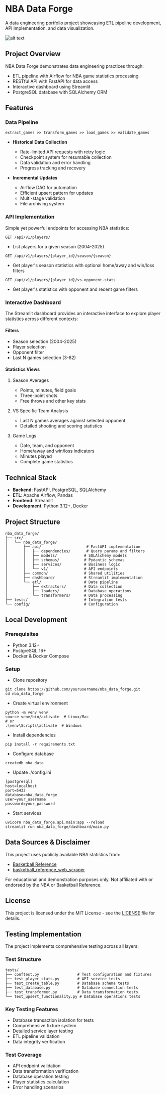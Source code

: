 # NBA Data Forge

A data engineering portfolio project showcasing ETL pipeline development, API implementation, and data visualization.

![alt text](screenshots/dashboard.png)

## Project Overview

NBA Data Forge demonstrates data engineering practices through:
- ETL pipeline with Airflow for NBA game statistics processing
- RESTful API with FastAPI for data access
- Interactive dashboard using Streamlit
- PostgreSQL database with SQLAlchemy ORM

## Features

### Data Pipeline
```
extract_games >> transform_games >> load_games >> validate_games
```

- **Historical Data Collection**
  - Rate-limited API requests with retry logic
  - Checkpoint system for resumable collection
  - Data validation and error handling
  - Progress tracking and recovery

- **Incremental Updates**
  - Airflow DAG for automation
  - Efficient upsert pattern for updates
  - Multi-stage validation
  - File archiving system

### API Implementation

Simple yet powerful endpoints for accessing NBA statistics:


`GET /api/v1/players/`
- List players for a given season (2004-2025)

`GET /api/v1/players/{player_id}/season/{season}`
- Get player's season statistics with optional home/away and win/loss filters

`GET /api/v1/players/{player_id}/vs-opponent-stats`
- Get player's statistics with opponent and recent game filters


### Interactive Dashboard

The Streamlit dashboard provides an interactive interface to explore player statistics across different contexts:

#### Filters
- Season selection (2004-2025)
- Player selection
- Opponent filter
- Last N games selection (3-82)

#### Statistics Views

1. Season Averages
    - Points, minutes, field goals
    - Three-point shots
    - Free throws and other key stats

2. VS Specific Team Analysis
    - Last N games averages against selected opponent
    - Detailed shooting and scoring statistics

3. Game Logs
    - Date, team, and opponent
    - Home/away and win/loss indicators
    - Minutes played
    - Complete game statistics

## Technical Stack

- **Backend**: FastAPI, PostgreSQL, SQLAlchemy
- **ETL**: Apache Airflow, Pandas
- **Frontend**: Streamlit
- **Development**: Python 3.12+, Docker

## Project Structure

```
nba_data_forge/
├── src/
│   └── nba_data_forge/
│       ├── api/                    # FastAPI implementation
│       │   ├── dependencies/       # Query params and filters
│       │   ├── models/            # SQLAlchemy models
│       │   ├── schemas/           # Pydantic schemas
│       │   ├── services/          # Business logic
│       │   └── v1/                # API endpoints
│       ├── common/                # Shared utilities
│       ├── dashboard/             # Streamlit implementation
│       └── etl/                   # Data pipeline
│           ├── extractors/        # Data collection
│           ├── loaders/           # Database operations
│           └── transformers/      # Data processing
├── tests/                         # Integration tests
└── config/                        # Configuration
```

## Local Development

### Prerequisites
- Python 3.12+
- PostgreSQL 16+
- Docker & Docker Compose

### Setup

- Clone repository
```
git clone https://github.com/yourusername/nba_data_forge.git
cd nba_data_forge
```

- Create virtual environment
```
python -m venv venv
source venv/bin/activate  # Linux/Mac
# or
.\venv\Scripts\activate  # Windows
```

- Install dependencies
```
pip install -r requirements.txt
```

- Configure database
```
createdb nba_data
```

- Update ./config.ini
```
[postgresql]
host=localhost
port=5432
database=nba_data_forge
user=your_username
password=your_password
```

- Start services
```
uvicorn nba_data_forge.api.main:app --reload
streamlit run nba_data_forge/dashboard/main.py
```


## Data Sources & Disclaimer

This project uses publicly available NBA statistics from:
- [Basketball Reference](https://www.basketball-reference.com/)
- [basketball_reference_web_scraper](https://jaebradley.github.io/basketball_reference_web_scraper/)

For educational and demonstration purposes only. Not affiliated with or endorsed by the NBA or Basketball Reference.

## License

This project is licensed under the MIT License - see the [LICENSE](LICENSE) file for details.

## Testing Implementation
The project implements comprehensive testing across all layers:
### Test Structure
```
tests/
├── conftest.py                 # Test configuration and fixtures
├── test_player_stats.py        # API service tests
├── test_create_table.py        # Database schema tests
├── test_database.py            # Database connection tests
├── test_transformer.py         # Data transformation tests
└── test_upsert_functionality.py # Database operations tests
```
### Key Testing Features
- Database transaction isolation for tests
- Comprehensive fixture system
- Detailed service layer testing
- ETL pipeline validation
- Data integrity verification

### Test Coverage
- API endpoint validation
- Data transformation verification
- Database operation testing
- Player statistics calculation
- Error handling scenarios